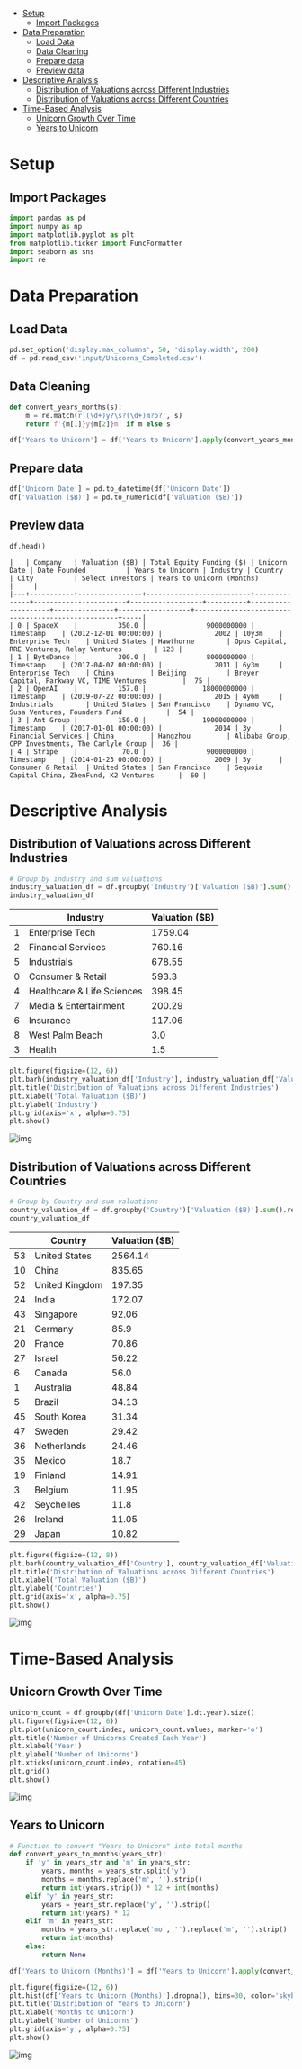 - [Setup](#orgddfa449)
  - [Import Packages](#orgfc5a5b6)
- [Data Preparation](#org78798e4)
  - [Load Data](#orgf21dd31)
  - [Data Cleaning](#org86744d0)
  - [Prepare data](#orgddca84c)
  - [Preview data](#org8fe7a54)
- [Descriptive Analysis](#org336d7a4)
  - [Distribution of Valuations across Different Industries](#orgb5fb712)
  - [Distribution of Valuations across Different Countries](#org13bfa2b)
- [Time-Based Analysis](#orgac9166b)
  - [Unicorn Growth Over Time](#orgba19ff6)
  - [Years to Unicorn](#org12a2ac7)



<a id="orgddfa449"></a>

# Setup


<a id="orgfc5a5b6"></a>

## Import Packages

```python
import pandas as pd
import numpy as np
import matplotlib.pyplot as plt
from matplotlib.ticker import FuncFormatter
import seaborn as sns
import re
```


<a id="org78798e4"></a>

# Data Preparation


<a id="orgf21dd31"></a>

## Load Data

```python
pd.set_option('display.max_columns', 50, 'display.width', 200)
df = pd.read_csv('input/Unicorns_Completed.csv')
```


<a id="org86744d0"></a>

## Data Cleaning

```python
def convert_years_months(s):
    m = re.match(r'(\d+)y?\s?(\d+)m?o?', s)
    return f'{m[1]}y{m[2]}m' if m else s

df['Years to Unicorn'] = df['Years to Unicorn'].apply(convert_years_months)
```


<a id="orgddca84c"></a>

## Prepare data

```python
df['Unicorn Date'] = pd.to_datetime(df['Unicorn Date'])
df['Valuation ($B)'] = pd.to_numeric(df['Valuation ($B)'])
```


<a id="org8fe7a54"></a>

## Preview data

```python
df.head()
```

```text
|   | Company   | Valuation ($B) | Total Equity Funding ($) | Unicorn Date | Date Founded          | Years to Unicorn | Industry | Country            | City          | Select Investors | Years to Unicorn (Months)                         |     |
|---+-----------+----------------+--------------------------+--------------+-----------------------+------------------+----------+--------------------+---------------+------------------+---------------------------------------------------+-----|
| 0 | SpaceX    |          350.0 |               9000000000 | Timestamp    | (2012-12-01 00:00:00) |             2002 | 10y3m    | Enterprise Tech    | United States | Hawthorne        | Opus Capital, RRE Ventures, Relay Ventures        | 123 |
| 1 | ByteDance |          300.0 |               8000000000 | Timestamp    | (2017-04-07 00:00:00) |             2011 | 6y3m     | Enterprise Tech    | China         | Beijing          | Breyer Capital, Parkway VC, TIME Ventures         |  75 |
| 2 | OpenAI    |          157.0 |              18000000000 | Timestamp    | (2019-07-22 00:00:00) |             2015 | 4y6m     | Industrials        | United States | San Francisco    | Dynamo VC, Susa Ventures, Founders Fund           |  54 |
| 3 | Ant Group |          150.0 |              19000000000 | Timestamp    | (2017-01-01 00:00:00) |             2014 | 3y       | Financial Services | China         | Hangzhou         | Alibaba Group, CPP Investments, The Carlyle Group |  36 |
| 4 | Stripe    |           70.0 |               9000000000 | Timestamp    | (2014-01-23 00:00:00) |             2009 | 5y       | Consumer & Retail  | United States | San Francisco    | Sequoia Capital China, ZhenFund, K2 Ventures      |  60 |
```


<a id="org336d7a4"></a>

# Descriptive Analysis


<a id="orgb5fb712"></a>

## Distribution of Valuations across Different Industries

```python
# Group by industry and sum valuations
industry_valuation_df = df.groupby('Industry')['Valuation ($B)'].sum().reset_index().sort_values('Valuation ($B)', ascending=False)
industry_valuation_df
```

|   | Industry                   | Valuation ($B) |
|--- |-------------------------- |-------------- |
| 1 | Enterprise Tech            | 1759.04        |
| 2 | Financial Services         | 760.16         |
| 5 | Industrials                | 678.55         |
| 0 | Consumer & Retail          | 593.3          |
| 4 | Healthcare & Life Sciences | 398.45         |
| 7 | Media & Entertainment      | 200.29         |
| 6 | Insurance                  | 117.06         |
| 8 | West Palm Beach            | 3.0            |
| 3 | Health                     | 1.5            |

```python
plt.figure(figsize=(12, 6))
plt.barh(industry_valuation_df['Industry'], industry_valuation_df['Valuation ($B)'], color='skyblue')
plt.title('Distribution of Valuations across Different Industries')
plt.xlabel('Total Valuation ($B)')
plt.ylabel('Industry')
plt.grid(axis='x', alpha=0.75)
plt.show()
```

![img](output/fig/Distribution-of-Valuations-across-Different-Industries.png)


<a id="org13bfa2b"></a>

## Distribution of Valuations across Different Countries

```python
# Group by Country and sum valuations
country_valuation_df = df.groupby('Country')['Valuation ($B)'].sum().reset_index().sort_values('Valuation ($B)', ascending=False)[:20]
country_valuation_df
```

|    | Country        | Valuation ($B) |
|--- |-------------- |-------------- |
| 53 | United States  | 2564.14        |
| 10 | China          | 835.65         |
| 52 | United Kingdom | 197.35         |
| 24 | India          | 172.07         |
| 43 | Singapore      | 92.06          |
| 21 | Germany        | 85.9           |
| 20 | France         | 70.86          |
| 27 | Israel         | 56.22          |
| 6  | Canada         | 56.0           |
| 1  | Australia      | 48.84          |
| 5  | Brazil         | 34.13          |
| 45 | South Korea    | 31.34          |
| 47 | Sweden         | 29.42          |
| 36 | Netherlands    | 24.46          |
| 35 | Mexico         | 18.7           |
| 19 | Finland        | 14.91          |
| 3  | Belgium        | 11.95          |
| 42 | Seychelles     | 11.8           |
| 26 | Ireland        | 11.05          |
| 29 | Japan          | 10.82          |

```python
plt.figure(figsize=(12, 8))
plt.barh(country_valuation_df['Country'], country_valuation_df['Valuation ($B)'])
plt.title('Distribution of Valuations across Different Countries')
plt.xlabel('Total Valuation ($B)')
plt.ylabel('Countries')
plt.grid(axis='x', alpha=0.75)
plt.show()
```

![img](output/fig/Distribution-of-Valuations-across-Different-Countries.png)


<a id="orgac9166b"></a>

# Time-Based Analysis


<a id="orgba19ff6"></a>

## Unicorn Growth Over Time

```python
unicorn_count = df.groupby(df['Unicorn Date'].dt.year).size()
plt.figure(figsize=(12, 6))
plt.plot(unicorn_count.index, unicorn_count.values, marker='o')
plt.title('Number of Unicorns Created Each Year')
plt.xlabel('Year')
plt.ylabel('Number of Unicorns')
plt.xticks(unicorn_count.index, rotation=45)
plt.grid()
plt.show()
```

![img](output/fig/Growth-Over-Time.png)


<a id="org12a2ac7"></a>

## Years to Unicorn

```python
# Function to convert "Years to Unicorn" into total months
def convert_years_to_months(years_str):
    if 'y' in years_str and 'm' in years_str:
        years, months = years_str.split('y')
        months = months.replace('m', '').strip()
        return int(years.strip()) * 12 + int(months)
    elif 'y' in years_str:
        years = years_str.replace('y', '').strip()
        return int(years) * 12
    elif 'm' in years_str:
        months = years_str.replace('mo', '').replace('m', '').strip()
        return int(months)
    else:
        return None

df['Years to Unicorn (Months)'] = df['Years to Unicorn'].apply(convert_years_to_months)
```

```python
plt.figure(figsize=(12, 6))
plt.hist(df['Years to Unicorn (Months)'].dropna(), bins=30, color='skyblue')
plt.title('Distribution of Years to Unicorn')
plt.xlabel('Months to Unicorn')
plt.ylabel('Number of Unicorns')
plt.grid(axis='y', alpha=0.75)
plt.show()
```

![img](output/fig/Years-to-Unicorn.png)
